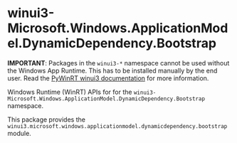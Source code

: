 <!-- warning: Please don't edit this file. It was automatically generated. -->

# winui3-Microsoft.Windows.ApplicationModel.DynamicDependency.Bootstrap

**IMPORTANT**: Packages in the `winui3-*` namespace cannot be used without the
Windows App Runtime. This has to be installed manually by the end user. Read the
[PyWinRT winui3 documentation](https://pywinrt.readthedocs.io/en/latest/api/winui3/index.html)
for more information.

Windows Runtime (WinRT) APIs for for the `winui3-Microsoft.Windows.ApplicationModel.DynamicDependency.Bootstrap` namespace.

This package provides the `winui3.microsoft.windows.applicationmodel.dynamicdependency.bootstrap` module.
